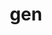 ---
category: 3-letters
denotation: null
name: gen
reference_link: https://www.etymonline.com/word/gen
root_language: null
root_name: null
title: gen
type: free
word_sums:
- respelling: gen
  sum: 'Gen + '
---